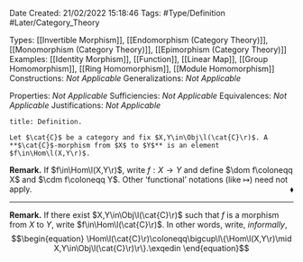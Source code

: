 <div class="topSpace"></div>

Date Created: 21/02/2022 15:18:46
Tags: #Type/Definition #Later/Category_Theory

Types: [[Invertible Morphism]], [[Endomorphism (Category Theory)]], [[Monomorphism (Category Theory)]], [[Epimorphism (Category Theory)]]
Examples: [[Identity Morphism]], [[Function]], [[Linear Map]], [[Group Homomorphism]], [[Ring Homomorphism]], [[Module Homomorphism]]
Constructions: _Not Applicable_
Generalizations: _Not Applicable_

Properties: _Not Applicable_
Sufficiencies: _Not Applicable_
Equivalences: _Not Applicable_
Justifications: _Not Applicable_

``` ad-Definition
title: Definition.

Let $\cat{C}$ be a category and fix $X,Y\in\Obj\l(\cat{C}\r)$. A **$\cat{C}$-morphism from $X$ to $Y$** is an element $f\in\Hom\l(X,Y\r)$.

```

<b>Remark.</b> If $f\in\Hom\l(X,Y\r)$, write $f:X\to Y$ and define $\dom f\coloneqq X$ and $\cdm f\coloneqq Y$. Other $\textrm{`}$functional$\textrm{'}$ notations (like $\mapsto$) need not apply.<span style="float:right;">$\blacklozenge$</span>

---

<b>Remark.</b> If there exist $X,Y\in\Obj\l(\cat{C}\r)$ such that $f$ is a morphism from $X$ to $Y$, write $f\in\Hom\l(\cat{C}\r)$. In other words, write, <i>informally</i>,
$$\begin{equation}
    \Hom\l(\cat{C}\r)\coloneqq\bigcup\l\{\Hom\l(X,Y\r)\mid X,Y\in\Obj\l(\cat{C}\r)\r\}.\exqedin
\end{equation}$$
